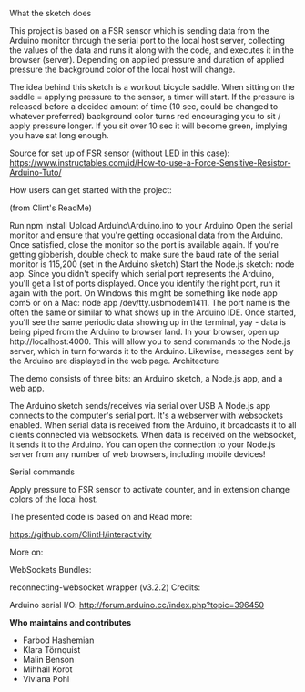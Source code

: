 What the sketch does

This project is based on a FSR sensor which is sending data from the Arduino monitor through the serial port to the local host server, collecting the values of the data and runs it along with the code, and executes it in the browser (server). Depending on applied pressure and duration of applied pressure the background color of the local host will change.

The idea behind this sketch is a workout bicycle saddle. When sitting on the saddle = applying pressure to the sensor, a timer will start. If the pressure is released before a decided amount of time (10 sec, could be changed to whatever preferred) background color turns red encouraging you to sit / apply pressure longer. If you sit over 10 sec it will become green, implying you have sat long enough.

Source for set up of FSR sensor (without LED in this case):  https://www.instructables.com/id/How-to-use-a-Force-Sensitive-Resistor-Arduino-Tuto/

How users can get started with the project:

(from Clint's ReadMe)

Run npm install
Upload Arduino\Arduino.ino to your Arduino
Open the serial monitor and ensure that you're getting occasional data from the Arduino. Once satisfied, close the monitor so the port is available again. If you're getting gibberish, double check to make sure the baud rate of the serial monitor is 115,200 (set in the Arduino sketch)
Start the Node.js sketch: node app. Since you didn't specify which serial port represents the Arduino, you'll get a list of ports displayed. Once you identify the right port, run it again with the port. On Windows this might be something like node app com5 or on a Mac: node app /dev/tty.usbmodem1411. The port name is the often the same or similar to what shows up in the Arduino IDE.
Once started, you'll see the same periodic data showing up in the terminal, yay - data is being piped from the Arduino to browser land.
In your browser, open up http://localhost:4000. This will allow you to send commands to the Node.js server, which in turn forwards it to the Arduino. Likewise, messages sent by the Arduino are displayed in the web page.
Architecture

The demo consists of three bits: an Arduino sketch, a Node.js app, and a web app.

The Arduino sketch sends/receives via serial over USB
A Node.js app connects to the computer's serial port. It's a webserver with websockets enabled. When serial data is received from the Arduino, it broadcasts it to all clients connected via websockets. When data is received on the websocket, it sends it to the Arduino. You can open the connection to your Node.js server from any number of web browsers, including mobile devices!

Serial commands

Apply pressure to FSR sensor to activate counter, and in extension change colors of the local host.

The presented code is based on and Read more:

https://github.com/ClintH/interactivity

More on:

WebSockets
Bundles:

reconnecting-websocket wrapper (v3.2.2)
Credits:

Arduino serial I/O: http://forum.arduino.cc/index.php?topic=396450

**Who maintains and contributes**

  - Farbod Hashemian
  - Klara Törnquist
  - Malin Benson
  - Mihhail Korot
  - Viviana Pohl